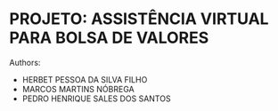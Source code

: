 # PROJETO: ASSISTÊNCIA VIRTUAL PARA BOLSA DE VALORES

Authors:
  - HERBET PESSOA DA SILVA FILHO
  - MARCOS MARTINS NÓBREGA
  - PEDRO HENRIQUE SALES DOS SANTOS
